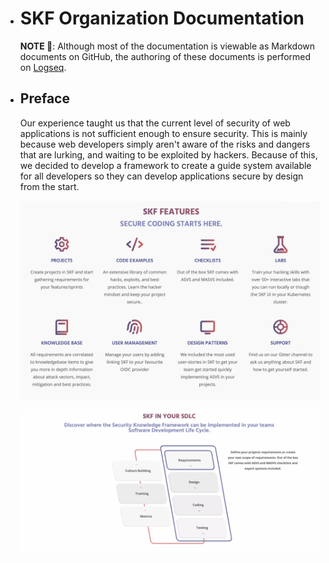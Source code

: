 - # SKF Organization Documentation
  
  **NOTE 📝**: Although most of the documentation is viewable as Markdown documents on GitHub, the authoring of these documents is performed on [Logseq](https://logseq.com).
- ## Preface
  Our experience taught us that the current level of security of web applications is not sufficient enough to ensure security. This is mainly because web developers simply aren't aware of the risks and dangers that are lurking, and waiting to be exploited by hackers. Because of this, we decided to develop a framework to create a guide system available for all developers so they can develop applications secure by design from the start.
  
  [![SKF Features](https://raw.githubusercontent.com/blabla1337/skf-www/master/images/site-skf/skf_features.png)](https://www.securityknowledgeframework.org/) 
  
  [![SKF Flow](https://raw.githubusercontent.com/blabla1337/skf-www/master/images/site-skf/skf_flow.gif)](https://www.securityknowledgeframework.org/)